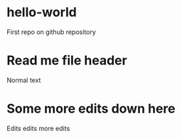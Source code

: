 # hello-world
First repo on github repository

# Read me file header
Normal text

# Some more edits down here
Edits
edits
more edits
